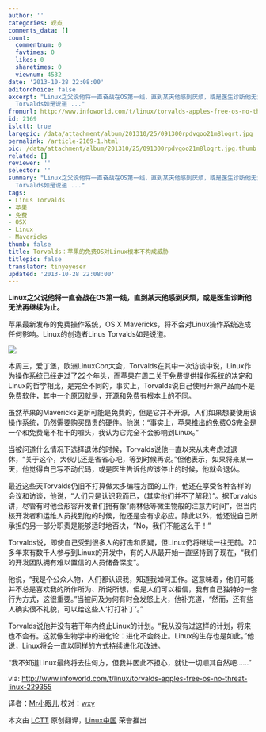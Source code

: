 ```yaml
---
author: ''
categories: 观点
comments_data: []
count:
  commentnum: 0
  favtimes: 0
  likes: 0
  sharetimes: 0
  viewnum: 4532
date: '2013-10-28 22:08:00'
editorchoice: false
excerpt: "Linux之父说他将一直奋战在OS第一线，直到某天他感到厌烦，或是医生诊断他无法再继续为止。\r\n苹果最新发布的免费操作系统，OS X Mavericks，将不会对Linux操作系统造成任何影响。Linux的创造者Linus
  Torvalds如是说道 ..."
fromurl: http://www.infoworld.com/t/linux/torvalds-apples-free-os-no-threat-linux-229355
id: 2169
islctt: true
largepic: /data/attachment/album/201310/25/091300rpdvgoo21m8logrt.jpg
permalink: /article-2169-1.html
pic: /data/attachment/album/201310/25/091300rpdvgoo21m8logrt.jpg.thumb.jpg
related: []
reviewer: ''
selector: ''
summary: "Linux之父说他将一直奋战在OS第一线，直到某天他感到厌烦，或是医生诊断他无法再继续为止。\r\n苹果最新发布的免费操作系统，OS X Mavericks，将不会对Linux操作系统造成任何影响。Linux的创造者Linus
  Torvalds如是说道 ..."
tags:
- Linus Torvalds
- 苹果
- 免费
- OSX
- Linux
- Mavericks
thumb: false
title: Torvalds：苹果的免费OS对Linux根本不构成威胁
titlepic: false
translator: tinyeyeser
updated: '2013-10-28 22:08:00'
---
```


**Linux之父说他将一直奋战在OS第一线，直到某天他感到厌烦，或是医生诊断他无法再继续为止。**


苹果最新发布的免费操作系统，OS X Mavericks，将不会对Linux操作系统造成任何影响。Linux的创造者Linus Torvalds如是说道。


![](/data/attachment/album/201310/25/091300rpdvgoo21m8logrt.jpg) 


本周三，爱丁堡，欧洲LinuxCon大会，Torvalds在其中一次访谈中说，Linux作为操作系统已经走过了22个年头，而苹果在周二关于免费提供操作系统的决定和Linux的哲学相比，是完全不同的，事实上，Torvalds说自己使用开源产品而不是免费软件，其中一个原因就是，开源和免费有根本上的不同。


虽然苹果的Mavericks更新可能是免费的，但是它并不开源，人们如果想要使用该操作系统，仍然需要购买昂贵的硬件。他说：“事实上，苹果[推出的免费OS](http://www.infoworld.com/t/mac-os-x/apples-biggest-new-announcement-was-the-free-os-x-upgrade-229257)完全是一个和免费毫不相干的噱头，我认为它完全不会影响到Linux。”


当被问道什么情况下选择退休的时候，Torvalds说他一直以来从未考虑过退休，“关于这个，大伙儿还是省省心吧，等到时候再说。”但他表示，如果将来某一天，他觉得自己写不动代码，或是医生告诉他应该停止的时候，他就会退休。


最近这些天Torvalds仍旧不打算做太多编程方面的工作，他还在享受各种各样的会议和访谈，他说，“人们只是认识我而已，（其实他们并不了解我）”。据Torvalds讲，尽管有时他会形容开发者们拥有像“雨林低等微生物般的注意力时间”，但当内核开发者和运维人员找到他的时候，他还是会有求必应。除此以外，他还说自己所承担的另一部分职责是能够适时地否决，“No，我们不能这么干！”


Torvalds说，即使自己受到很多人的打击和质疑，但Linux仍将继续一往无前。20多年来有数千人参与到Linux的开发中，有的人从最开始一直坚持到了现在，“我们的开发团队拥有难以置信的人员储备深度”。


他说，“我是个公众人物，人们都认识我，知道我如何工作。这意味着，他们可能并不总是喜欢我的所作所为、所说所想，但是人们可以相信，我有自己独特的一套行为方式，这很重要。”当被问及为何有时会发怒上火，他补充道，“然而，还有些人确实很不礼貌，可以给这些人‘打打补丁’。”


Torvalds说他并没有若干年内终止Linux的计划。“我从没有过这样的计划，将来也不会有。这就像生物学中的进化论：进化不会终止。Linux的生存也是如此。”他说，Linux将会一直以同样的方式持续进化和改进。


“我不知道Linux最终将去往何方，但我并因此不担心，就让一切顺其自然吧……”


 


via: <http://www.infoworld.com/t/linux/torvalds-apples-free-os-no-threat-linux-229355>


译者：[Mr小眼儿](http://blog.csdn.net/tinyeyeser) 校对：[wxy](https://github.com/wxy)


 


本文由 [LCTT](https://github.com/LCTT/TranslateProject) 原创翻译，[Linux中国](http://linux.cn/) 荣誉推出